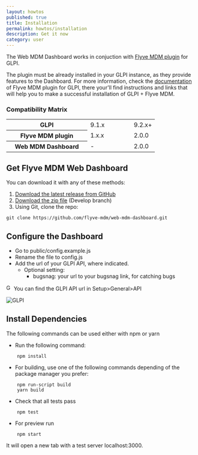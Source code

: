 ```yaml
---
layout: howtos
published: true
title: Installation
permalink: howtos/installation
description: Get it now
category: user
---
```


The Web MDM Dashboard works in conjuction with [Flyve MDM plugin](http://flyve.org/glpi-plugin/) for GLPI.

The plugin must be already installed in your GLPI instance, as they provide features to the Dashboard. For more information, check the [documentation](https://flyvemdm-doc.readthedocs.io/en/latest/) of Flyve MDM plugin for GLPI, there your'll find instructions and links that will help you to make a successful installation of GLPI + Flyve MDM.

### Compatibility Matrix

<table class="zebra-table">
    <tr>
        <th style="width:200px">GLPI</th>
        <td style="width:100px">9.1.x</td>
        <td>9.2.x+</td>
    </tr>
    <tr>
        <th>Flyve MDM plugin</th>
        <td>1.x.x</td>
        <td>2.0.0</td>
    </tr>
    <tr>
        <th>Web MDM Dashboard</th>
        <td>-</td>
        <td>2.0.0</td>
    </tr>
</table>

## Get Flyve MDM Web Dashboard

You can download it with any of these methods:

1. [Download the latest release from GitHub](https://github.com/flyve-mdm/web-mdm-dashboard/releases)
1. [Download the zip file](https://github.com/flyve-mdm/web-mdm-dashboard/archive/develop.zip) (Develop branch)
1. Using Git, clone the repo:

```console
git clone https://github.com/flyve-mdm/web-mdm-dashboard.git
```

## Configure the Dashboard

* Go to public/config.example.js
* Rename the file to config.js
* Add the url of your GLPI API, where indicated.
    * Optional setting:
        * bugsnag: your url to your bugsnag link, for catching bugs

<img src="{{ 'images/picto-information.png' | absolute_url }}" alt="Good to know!" height="16"> You can find the GLPI API url in Setup>General>API

<img src="{{ 'images/posts/api-dashboard.png' | absolute_url }}" alt="GLPI">

## Install Dependencies

The following commands can be used either with npm or yarn

* Run the following command:

```console
    npm install
```

* For building, use one of the following commands depending of the package manager you prefer:

```console
    npm run-script build
    yarn build
```

* Check that all tests pass

```console
    npm test
```

* For preview run

```console
    npm start
```

It will open a new tab with a test server localhost:3000.
